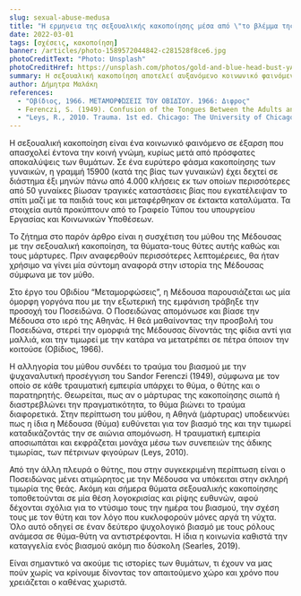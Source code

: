 ```yaml
---
slug: sexual-abuse-medusa
title: "Η ερμηνεια της σεξουαλικής κακοποίησης μέσα από \"το βλέμμα της Μέδουσας\""
date: 2022-03-01
tags: [σχέσεις, κακοποίηση]
banner: /articles/photo-1589572044842-c281528f8ce6.jpg
photoCreditText: "Photo: Unsplash"
photoCreditHref: https://unsplash.com/photos/gold-and-blue-head-bust-yANk47Q3P_8
summary: Η σεξουαλική κακοποίηση αποτελεί αυξανόμενο κοινωνικό φαινόμενο που απασχολεί έντονα, ιδιαίτερα μετά από πρόσφατες καταγγελίες. Η γραμμή 15900 δέχτηκε σε έξι μήνες πάνω από 4.000 κλήσεις, με δεκάδες γυναίκες να εγκαταλείπουν το σπίτι τους για λόγους ασφάλειας. Το άρθρο συνδέει τον μύθο της Μέδουσας με τη σεξουαλική βία, εξετάζοντας ρόλους θύματος, θύτη και μάρτυρα. Στον μύθο, ο Ποσειδώνας βιάζει τη Μέδουσα, ενώ η Αθηνά την τιμωρεί, αφήνοντας τον θύτη ατιμώρητο. Η αλληγορία δείχνει πως η κοινωνία συχνά στιγματίζει και κατηγορεί τα θύματα, δυσκολεύοντας την καταγγελία. Η ακρόαση και η στήριξη των θυμάτων είναι κρίσιμες.
author: Δήμητρα Μαλάκη
references: 
  - "Οβίδιος, 1966. ΜΕΤΑΜΟΡΦΏΣΕΙΣ ΤΟΥ ΟΒΙΔΊΟΥ. 1966: Διφρος"
  - Ferenczi, S. (1949). Confusion of the Tongues Between the Adults and the Child— (The Language of Tenderness and of Passion) 1. Int. J. Psycho-Anal., 30, σσ. 225-230.
  - "Leys, R., 2010. Trauma. 1st ed. Chicago: The University of Chicago Press. Searles, P., 2019. Rape amd Society. 1 st ed. : Routledge"
---
```


Η σεξουαλική κακοποίηση είναι ένα κοινωνικό φαινόμενο σε έξαρση που απασχολεί έντονα την κοινή γνώμη, κυρίως μετά από πρόσφατες αποκαλύψεις των θυμάτων. Σε ένα ευρύτερο φάσμα κακοποίησης των γυναικών, η γραμμή 15900 (κατά της βίας των γυναικών) έχει δεχτεί σε διάστημα έξι μηνών πάνω από 4.000 κλήσεις εκ των οποίων περισσότερες από 50 γυναίκες βίωσαν τραγικές καταστάσεις βίας που εγκατέλειψαν το σπίτι μαζί με τα παιδιά τους και μεταφέρθηκαν σε έκτακτα καταλύματα. Τα στοιχεία αυτά προκύπτουν από το Γραφείο Τύπου του υπουργείου Εργασίας και Κοινωνικών Υποθέσεων.

Το ζήτημα στο παρόν άρθρο είναι η συσχέτιση του μύθου της Μέδουσας με την σεξουαλική κακοποίηση, τα θύματα-τους θύτες αυτής καθώς και τους μάρτυρες. Πριν αναφερθούν περισσότερες λεπτομέρειες, θα ήταν χρήσιμο να γίνει μία σύντομη αναφορά στην ιστορία της Μέδουσας σύμφωνα με τον μύθο.

Στο έργο του Οβιδίου “Μεταμορφώσεις”, η Μέδουσα παρουσιάζεται ως μία όμορφη γοργόνα που με την εξωτερική της εμφάνιση τράβηξε την προσοχή του Ποσειδώνα. Ο Ποσειδώνας απομόνωσε και βίασε την Μέδουσα στο ιερό της Αθηνάς. Η θεά μαθαίνοντας την προσβολή του Ποσειδώνα, στερεί την ομορφιά της Μέδουσας δίνοντάς της φίδια αντί για μαλλιά, και την τιμωρεί με την κατάρα να μετατρέπει σε πέτρα όποιον την κοιτούσε (Οβίδιος, 1966).

Η αλληγορία του μύθου συνδέει το τραύμα του βιασμού με την ψυχαναλυτική προσέγγιση του Sandor Ferenczi (1949), σύμφωνα με τον οποίο σε κάθε τραυματική εμπειρία υπάρχει το θύμα, ο θύτης και ο παρατηρητής. Θεωρείται, πως αν ο μάρτυρας της κακοποίησης σιωπά ή διαστρεβλώνει την πραγματικότητα, το θύμα βιώνει το τραύμα διαφορετικά. Στην περίπτωση του μύθου, η Αθηνά (μάρτυρας) υποδεικνύει πως η ίδια η Μέδουσα (θύμα) ευθύνεται για τον βιασμό της και την τιμωρεί καταδικάζοντάς την σε αιώνια απομόνωση. Η τραυματική εμπειρία αποσιωπάται και εκφράζεται μονάχα μέσω των συνεπειών της άδικης τιμωρίας, των πέτρινων φιγούρων (Leys, 2010).

Από την άλλη πλευρά ο θύτης, που στην συγκεκριμένη περίπτωση είναι ο Ποσειδώνας μένει ατιμώρητος με την Μέδουσα να υπόκειται στην σκληρή τιμωρία της θεάς. Ακόμη και σήμερα θύματα σεξουαλικής κακοποίησης τοποθετούνται σε μία θέση λογοκρισίας και ρίψης ευθυνών, αφού δέχονται σχόλια για το ντύσιμο τους την ημέρα του βιασμού, την σχέση τους με τον θύτη και τον λόγο που κυκλοφορούν μόνες αργά τη νύχτα. Όλο αυτό οδηγεί σε έναν δεύτερο ψυχολογικό βιασμό με τους ρόλους ανάμεσα σε θύμα-θύτη να αντιστρέφονται. Η ίδια η κοινωνία καθιστά την καταγγελία ενός βιασμού ακόμη πιο δύσκολη (Searles, 2019).

Είναι σημαντικό να ακούμε τις ιστορίες των θυμάτων, τι έχουν να μας πούν χωρίς να κρίνουμε δίνοντας τον απαιτούμενο χώρο και χρόνο που χρειάζεται ο καθένας χωριστά.